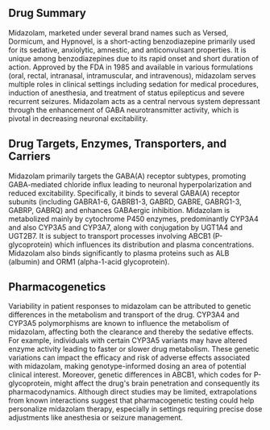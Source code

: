 ## Drug Summary
Midazolam, marketed under several brand names such as Versed, Dormicum, and Hypnovel, is a short-acting benzodiazepine primarily used for its sedative, anxiolytic, amnestic, and anticonvulsant properties. It is unique among benzodiazepines due to its rapid onset and short duration of action. Approved by the FDA in 1985 and available in various formulations (oral, rectal, intranasal, intramuscular, and intravenous), midazolam serves multiple roles in clinical settings including sedation for medical procedures, induction of anesthesia, and treatment of status epilepticus and severe recurrent seizures. Midazolam acts as a central nervous system depressant through the enhancement of GABA neurotransmitter activity, which is pivotal in decreasing neuronal excitability.

## Drug Targets, Enzymes, Transporters, and Carriers
Midazolam primarily targets the GABA(A) receptor subtypes, promoting GABA-mediated chloride influx leading to neuronal hyperpolarization and reduced excitability. Specifically, it binds to several GABA(A) receptor subunits (including GABRA1-6, GABRB1-3, GABRD, GABRE, GABRG1-3, GABRP, GABRQ) and enhances GABAergic inhibition. Midazolam is metabolized mainly by cytochrome P450 enzymes, predominantly CYP3A4 and also CYP3A5 and CYP3A7, along with conjugation by UGT1A4 and UGT2B7. It is subject to transport processes involving ABCB1 (P-glycoprotein) which influences its distribution and plasma concentrations. Midazolam also binds significantly to plasma proteins such as ALB (albumin) and ORM1 (alpha-1-acid glycoprotein).

## Pharmacogenetics
Variability in patient responses to midazolam can be attributed to genetic differences in the metabolism and transport of the drug. CYP3A4 and CYP3A5 polymorphisms are known to influence the metabolism of midazolam, affecting both the clearance and thereby the sedative effects. For example, individuals with certain CYP3A5 variants may have altered enzyme activity leading to faster or slower drug metabolism. These genetic variations can impact the efficacy and risk of adverse effects associated with midazolam, making genotype-informed dosing an area of potential clinical interest. Moreover, genetic differences in ABCB1, which codes for P-glycoprotein, might affect the drug's brain penetration and consequently its pharmacodynamics. Although direct studies may be limited, extrapolations from known interactions suggest that pharmacogenetic testing could help personalize midazolam therapy, especially in settings requiring precise dose adjustments like anesthesia or seizure management.